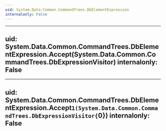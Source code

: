 ```yaml
---
uid: System.Data.Common.CommandTrees.DbElementExpression
internalonly: False
---
```


---
uid: System.Data.Common.CommandTrees.DbElementExpression.Accept(System.Data.Common.CommandTrees.DbExpressionVisitor)
internalonly: False
---

---
uid: System.Data.Common.CommandTrees.DbElementExpression.Accept``1(System.Data.Common.CommandTrees.DbExpressionVisitor{``0})
internalonly: False
---
